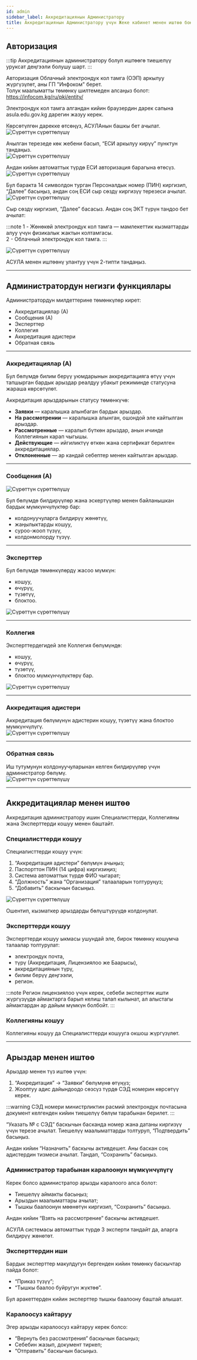 ```yaml
---
id: admin
sidebar_label: Аккредитациянын Администратору
title: Аккредитациянын Администратору үчүн Жеке кабинет менен иштөө боюнча колдонмо
---
```


## Авторизация

:::tip
Аккредитациянын администратору болуп иштөөгө тиешелүү уруксат деңгээли болушу шарт.
:::

Авторизация Облачный электрондук кол тамга (ОЭП) аркылуу жүргүзүлөт, аны ГП "Инфоком" берет.  
Толук маалыматты төмөнкү шилтемеден алсаңыз болот: https://infocom.kg/ru/pki/entity/

Электрондук кол тамга алгандан кийин браузердин дарек сапына asula.edu.gov.kg дарегин жазуу керек.

Көрсөтүлгөн дарекке өтсөңүз, АСУЛАнын башкы бет ачылат.  
![Сүрөттүн сүрөттөлүшү](/img/asula/expert/pic1.png)

Ачылган терезеде көк жебени басып, “ЕСИ аркылуу кирүү” пунктун тандаңыз.  
![Сүрөттүн сүрөттөлүшү](/img/asula/expert/pic2.png)

Андан кийин автоматтык түрдө ЕСИ авторизация барагына өтөсүз.  
![Сүрөттүн сүрөттөлүшү](/img/asula/expert/pic3.png)

Бул баракта 14 символдон турган Персоналдык номер (ПИН) киргизип, “Далее” басыңыз, андан соң ЕСИ сыр сөздү киргизүү терезеси ачылат.  
![Сүрөттүн сүрөттөлүшү](/img/asula/expert/pic4.png)

Сыр сөздү киргизип, “Далее” басасыз. Андан соң ЭКТ түрүн тандоо бет ачылат:

:::note
1 - Жөнөкөй электрондук кол тамга — мамлекеттик кызматтарды алуу үчүн физикалык жактын колтамгасы.  
2 - Облачный электрондук кол тамга.
:::

![Сүрөттүн сүрөттөлүшү](/img/asula/admin/pic5.png)

АСУЛА менен иштөөнү улантуу үчүн 2-типти тандаңыз.

---

## Администратордун негизги функциялары

Администратордун милдеттерине төмөнкүлөр кирет:

- Аккредитациялар (А)
- Сообщения (А)
- Эксперттер
- Коллегия
- Аккредитация адистери
- Обратная связь

---

### Аккредитациялар (А)

Бул бөлүмдө билим берүү уюмдарынын аккредитацияга өтүү үчүн тапшырган бардык арыздар реалдуу убакыт режиминде статусуна жараша көрсөтүлөт.

Аккредитация арыздарынын статусу төмөнкүчө:

- **Заявки** — каралышка алынбаган бардык арыздар.
- **На рассмотрении** — каралышка алынган, ошондой эле кайтылган арыздар.
- **Рассмотренные** — каралып бүткөн арыздар, анын ичинде Коллегиянын карап чыгышы.
- **Действующие** — ийгиликтүү өткөн жана сертификат берилген аккредитациялар.
- **Отклоненные** — ар кандай себептер менен кайтылган арыздар.

---

### Сообщения (А)
![Сүрөттүн сүрөттөлүшү](/img/asula/admin/pic6.png)

Бул бөлүмдө билдирүүлөр жана эскертүүлөр менен байланышкан бардык мүмкүнчүлүктөр бар:  

- колдонуучуларга билдирүү жөнөтүү,
- жаңылыктарды кошуу,
- суроо-жооп түзүү,
- колдонмолорду түзүү.

---

### Эксперттер

Бул бөлүмдө төмөнкүлөрдү жасоо мүмкүн:

- кошуу,
- өчүрүү,
- түзөтүү,
- блоктоо.

![Сүрөттүн сүрөттөлүшү](/img/asula/admin/pic7.png)

---

### Коллегия

Эксперттердегидей эле Коллегия бөлүмүндө:

- кошуу,
- өчүрүү,
- түзөтүү,
- блоктоо мүмкүнчүлүктөрү бар.

![Сүрөттүн сүрөттөлүшү](/img/asula/admin/pic8.png)

---

### Аккредитация адистери

Аккредитация бөлүмүнүн адистерин кошуу, түзөтүү жана блоктоо мүмкүнчүлүгү.  
![Сүрөттүн сүрөттөлүшү](/img/asula/admin/pic9.png)

---

### Обратная связь

Иш тутумунун колдонуучуларынан келген билдирүүлөр үчүн администратор бөлүмү.  
![Сүрөттүн сүрөттөлүшү](/img/asula/admin/pic10.png)

---

## Аккредитациялар менен иштөө

Аккредитация администратору ишин Специалисттерди, Коллегияны жана Эксперттерди кошуу менен баштайт.

### Специалисттерди кошуу

Специалисттерди кошуу үчүн:

1. “Аккредитация адистери” бөлүмүн ачыңыз;
2. Паспорттон ПИН (14 цифра) киргизиңиз;
3. Система автоматтык түрдө ФИО чыгарат;
4. “Должность” жана “Организация” талааларын толтуруңуз;
5. “Добавить” баскычын басыңыз.

![Сүрөттүн сүрөттөлүшү](/img/asula/admin/pic11.png)

Ошентип, кызматкер арыздарды бөлүштүрүүдө колдонулат.

### Эксперттерди кошуу

Эксперттерди кошуу ыкмасы ушундай эле, бирок төмөнкү кошумча талаалар толтурулат:

- электрондук почта,
- түрү (Аккредитация, Лицензиялоо же Баарысы),
- аккредитациянын түрү,
- билим берүү деңгээли,
- регион.

:::note
Регион лицензиялоо үчүн керек, себеби эксперттик ишти жүргүзүүдө аймактарга барып келиш талап кылынат, ал алыстагы аймактардан ар дайым мүмкүн болбойт.
:::

### Коллегияны кошуу

Коллегияны кошуу да Специалисттерди кошууга окшош жүргүзүлөт.

---

## Арыздар менен иштөө

Арыздар менен түз иштөө үчүн:

1. “Аккредитация” → “Заявки” бөлүмүнө өтүңүз;
2. Жооптуу адис дайындоодо сөзсүз түрдө СЭД номерин көрсөтүү керек.

:::warning
СЭД номери министрликтин расмий электрондук почтасына документ келгенден кийин тиешелүү бөлүм тарабынан берилет.
:::

“Указать № с СЭД” баскычын басканда номер жана датаны киргизүү үчүн терезе ачылат. Тиешелүү маалыматтарды толтуруп, “Подтвердить” басыңыз.

Андан кийин “Назначить” баскычы активдешет. Аны баскан соң адистердин тизмеси ачылат. Тандап, “Сохранить” басыңыз.

### Администратор тарабынан каралоонун мүмкүнчүлүгү

Керек болсо администратор арызды каралоого алса болот:

- Тиешелүү аймакты басыңыз;
- Арыздын маалыматтары ачылат;
- Тышкы баалоонун мөөнөтүн киргизип, “Сохранить” басыңыз.

Андан кийин “Взять на рассмотрение” баскычы активдешет.

АСУЛА системасы автоматтык түрдө 3 эксперти тандайт да, аларга билдирүү жөнөтөт.

### Эксперттердин иши

Бардык эксперттер макулдугун бергенден кийин төмөнкү баскычтар пайда болот:

- “Приказ түзүү”;
- “Тышкы баалоо буйругун жүктөө”.

Бул аракеттерден кийин эксперттер тышкы баалоону баштай алышат.

### Каралоосуз кайтаруу

Эгер арызды каралоосуз кайтаруу керек болсо:

- “Вернуть без рассмотрения” баскычын басыңыз;
- Себебин жазып, документ тиркеп;
- “Отправить” баскычын басыңыз.
